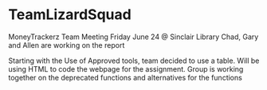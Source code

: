 # TeamLizardSquad
MoneyTrackerz
Team Meeting Friday June 24 @ Sinclair Library
Chad, Gary and Allen are working on the report

Starting with the Use of Approved tools, team decided to use a table.
Will be using HTML to code the webpage for the assignment.
Group is working together on the deprecated functions and alternatives for the functions

